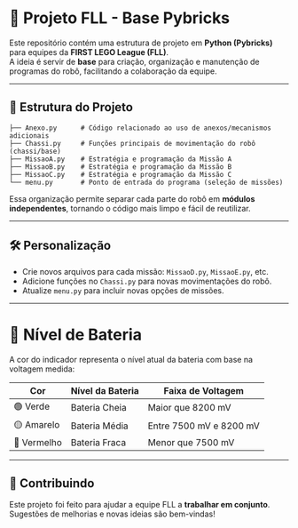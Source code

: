 # 🤖 Projeto FLL - Base Pybricks

Este repositório contém uma estrutura de projeto em **Python (Pybricks)** para equipes da **FIRST LEGO League (FLL)**.  
A ideia é servir de **base** para criação, organização e manutenção de programas do robô, facilitando a colaboração da equipe.

---

## 📂 Estrutura do Projeto

```
├── Anexo.py      # Código relacionado ao uso de anexos/mecanismos adicionais
├── Chassi.py     # Funções principais de movimentação do robô (chassi/base)
├── MissaoA.py    # Estratégia e programação da Missão A
├── MissaoB.py    # Estratégia e programação da Missão B
├── MissaoC.py    # Estratégia e programação da Missão C
└── menu.py       # Ponto de entrada do programa (seleção de missões)
```

Essa organização permite separar cada parte do robô em **módulos independentes**, tornando o código mais limpo e fácil de reutilizar.

---

## 🛠️ Personalização

- Crie novos arquivos para cada missão: `MissaoD.py`, `MissaoE.py`, etc.  
- Adicione funções no `Chassi.py` para novas movimentações do robô.  
- Atualize `menu.py` para incluir novas opções de missões.

---

# 🔋 Nível de Bateria

A cor do indicador representa o nível atual da bateria com base na voltagem medida:

| Cor         | Nível da Bateria | Faixa de Voltagem         |
|-------------|------------------|----------------------------|
| 🟢 Verde    | Bateria Cheia    | Maior que 8200 mV          |
| 🟡 Amarelo  | Bateria Média    | Entre 7500 mV e 8200 mV    |
| 🔴 Vermelho | Bateria Fraca    | Menor que 7500 mV          |

---


## 👥 Contribuindo

Este projeto foi feito para ajudar a equipe FLL a **trabalhar em conjunto**.  
Sugestões de melhorias e novas ideias são bem-vindas!

